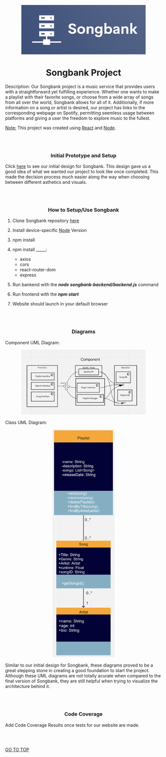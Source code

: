 <p align="center"><img src="logo.png" alt="logo" width="400"/></p>

<h1 align="center">Songbank Project</h1>

Description: Our Songbank project is a music service that provides users with a straightforward yet fulfilling experience. Whether one wants to make a playlist with their favorite songs, or choose from a wide array of songs from all over the world, Songbank allows for all of it. Additionally, if more information on a song or artist is desired, our project has links to the corresponding webpage on Spotify, permitting seemless usage between platforms and giving a user the freedom to explore music to the fullest. 

<ins>Note:</ins> This project was created using [React](https://create-react-app.dev/docs/getting-started/) and [Node](https://nodejs.org/en/docs/guides/getting-started-guide/).


<br/><br/>


<h3 align="center">Initial Prototype and Setup</h3>

Click [here](https://www.figma.com/file/gANEf0D6kaiE56LzjMf83T/Music-Bank?node-id=0%3A1) to see our initial design for Songbank. This design gave us a good idea of what we wanted our project to look like once completed. This made the decision process much easier along the way when choosing between different asthetics and visuals.


<br/><br/>


<h3 align="center">How to Setup/Use Songbank</h3>

1. Clone Songbank repository [here](https://github.com/heberman/csc307SongBank.git)

2. Install device-specific [Node](https://nodejs.org/en/download/) Version
  
3. npm install

4. npm install _____:
   * axios
   * cors
   * react-router-dom
   * express

5. Run bankend with the ***node songbank-backend/backend.js*** command

6. Run frontend with the ***npm start***

7. Website should launch in your default browser


<br/><br/>


<h3 align="center">Diagrams</h3>

Component UML Diagram: <p align="center"><img src="component_uml.png" alt="component" width="400"/></p>

Class UML Diagram:<p align="center"><img src="class_diagram_uml.png" alt="class" width="200"/></p>

Similar to our initial design for Songbank, these diagrams proved to be a great stepping stone in creating a good foundation to start the project. Although these 
UML diagrams are not totally acurate when compared to the final version of Songbank, they are still helpful when trying to visualize the architecture behind it.

<br/><br/>

<h3 align="center">Code Coverage</h3>

Add Code Coverage Results once tests for our website are made.

<br/><br/>

[GO TO TOP](#songbank-project)  
